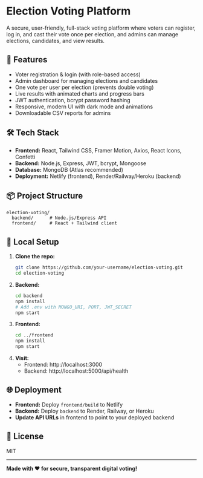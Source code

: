 # Election Voting Platform

A secure, user-friendly, full-stack voting platform where voters can register, log in, and cast their vote once per election, and admins can manage elections, candidates, and view results.

## 🚀 Features
- Voter registration & login (with role-based access)
- Admin dashboard for managing elections and candidates
- One vote per user per election (prevents double voting)
- Live results with animated charts and progress bars
- JWT authentication, bcrypt password hashing
- Responsive, modern UI with dark mode and animations
- Downloadable CSV reports for admins

## 🛠️ Tech Stack
- **Frontend:** React, Tailwind CSS, Framer Motion, Axios, React Icons, Confetti
- **Backend:** Node.js, Express, JWT, bcrypt, Mongoose
- **Database:** MongoDB (Atlas recommended)
- **Deployment:** Netlify (frontend), Render/Railway/Heroku (backend)

## 📦 Project Structure
```
election-voting/
  backend/      # Node.js/Express API
  frontend/     # React + Tailwind client
```

## 🏁 Local Setup
1. **Clone the repo:**
   ```bash
   git clone https://github.com/your-username/election-voting.git
   cd election-voting
   ```
2. **Backend:**
   ```bash
   cd backend
   npm install
   # Add .env with MONGO_URI, PORT, JWT_SECRET
   npm start
   ```
3. **Frontend:**
   ```bash
   cd ../frontend
   npm install
   npm start
   ```
4. **Visit:**
   - Frontend: http://localhost:3000
   - Backend: http://localhost:5000/api/health

## 🌐 Deployment
- **Frontend:** Deploy `frontend/build` to Netlify
- **Backend:** Deploy `backend` to Render, Railway, or Heroku
- **Update API URLs** in frontend to point to your deployed backend

## 📄 License
MIT

---

**Made with ❤️ for secure, transparent digital voting!** 